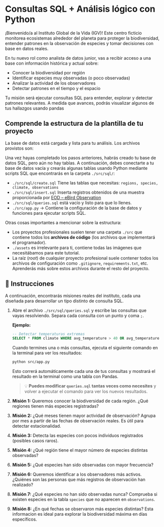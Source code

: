 # Consultas SQL + Análisis lógico con Python

¡Bienvenido/a al Instituto Global de la Vida (IGV)! Este centro ficticio monitorea ecosistemas alrededor del planeta para proteger la biodiversidad, entender patrones en la observación de especies y tomar decisiones con base en datos reales.

En tu nuevo rol como analista de datos junior, vas a recibir acceso a una base con información histórica y actual sobre:

- Conocer la biodiversidad por región
- Identificar especies muy observadas (o poco observadas)
- Analizar la actividad de los observadores
- Detectar patrones en el tiempo y el espacio

Tu misión será ejecutar consultas SQL para entender, explorar y detectar patrones relevantes. A medida que avances, podrás visualizar algunos de tus hallazgos usando pandas


## Comprende la estructura de la plantilla de tu proyecto

La base de datos está cargada y lista para tu análisis. Los archivos provistos son:

Una vez hayas completado los pasos anteriores, habrás creado tu base de datos SQL, pero aún no hay tablas. A continuación, debes conectarte a tu base de datos vacía y crearás algunas tablas usando Python mediante scripts SQL que encontrarás en la carpeta `./src/sql/`:

- `./src/sql/create.sql` Tiene las tablas que necesitas: `regions, species, climate, observations`
- `./src/sql/insert.sql` Inserta registros obtenidos de una muestra proporcionada por [EOD – eBird Observation](https://www.gbif.org/occurrence)
- `./src/sql/queries.sql` está vacío y listo para que lo llenes.
- `./src/app.py` → Contiene la configuración de la base de datos y funciones para ejecutar scripts SQL.

Otras cosas importantes a mencionar sobre la estructura:

- Los proyectos profesionales suelen tener una carpeta `./src` que contiene todos los **archivos de código** (los archivos que implementará el programador).
- `./assets` es irrelevante para ti, contiene todas las imágenes que necesitábamos para este tutorial.
- La raíz (*root*) de cualquier proyecto profesional suele contener todos los archivos de configuración como `.gitignore`, `requirements.txt`, etc. Aprenderás más sobre estos archivos durante el resto del proyecto.


## 📝 Instrucciones

A continuación, encontrarás misiones reales del instituto, cada una diseñada para desarrollar un tipo distinto de consulta SQL.

1. Abre el archivo `./src/sql/queries.sql` y escribe las consultas que vayas resolviendo. Separa cada consulta con un punto y coma `;`.

    **Ejemplo:**
    ```sql
    -- Detectar temperaturas extremas
    SELECT * FROM climate WHERE avg_temperature > 40 OR avg_temperature < -10;
    ```

    Cuando termines una o más consultas, ejecuta el siguiente comando en la terminal para ver los resultados:

    ```bash
    python src/app.py
    ```

    Esto correrá automáticamente cada una de tus consultas y mostrará el resultado en la terminal como una tabla con Pandas.

    > 💡 **Puedes modificar `queries.sql` tantas veces como necesites** y volver a ejecutar el comando para ver los nuevos resultados.


2. **Misión 1:** Queremos conocer la biodiversidad de cada región. ¿Qué regiones tienen más especies registradas?

3. **Misión 2:** ¿Qué meses tienen mayor actividad de observación? Agrupa por mes a partir de las fechas de observación reales. Es útil para detectar estacionalidad.

4. **Misión 3:** Detecta las especies con pocos individuos registrados (posibles casos raros).

5. **Misión 4:** ¿Qué región tiene el mayor número de especies distintas observadas?

6. **Misión 5:** ¿Qué especies han sido observadas con mayor frecuencia?
7. **Misión 6:** Queremos identificar a los observadores más activos. ¿Quiénes son las personas que más registros de observación han realizado?
8. **Misión 7:** ¿Qué especies no han sido observadas nunca? Comprueba si existen especies en la tabla `species` que no aparecen en `observations`.
9. **Misión 8:** ¿En qué fechas se observaron más especies distintas? Esta informacion es ideal para explorar la biodiversidad máxima en días específicos.






